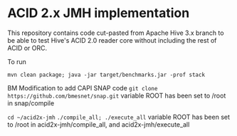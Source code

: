 # ACID 2.x JMH implementation

This repository contains code cut-pasted from Apache Hive 3.x branch to be able to test Hive's ACID 2.0 reader core without including the rest of ACID or ORC.

To run

`mvn clean package; java -jar target/benchmarks.jar -prof stack`

BM Modification to add CAPI SNAP code
`git clone https://github.com/bmesnet/snap.git`
variable ROOT has been set to /root in snap/compile

`cd ~/acid2x-jmh`
`./compile_all; ./execute_all`
variable ROOT has been set to /root in acid2x-jmh/compile_all, and acid2x-jmh/execute_all
